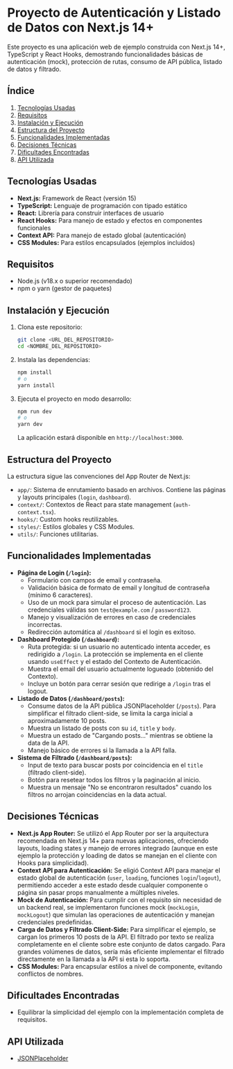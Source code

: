 # Proyecto de Autenticación y Listado de Datos con Next.js 14+

Este proyecto es una aplicación web de ejemplo construida con Next.js 14+, TypeScript y React Hooks, demostrando funcionalidades básicas de autenticación (mock), protección de rutas, consumo de API pública, listado de datos y filtrado.

## Índice

1.  [Tecnologías Usadas](#tecnologías-usadas)
2.  [Requisitos](#requisitos)
3.  [Instalación y Ejecución](#instalación-y-ejecución)
4.  [Estructura del Proyecto](#estructura-del-proyecto)
5.  [Funcionalidades Implementadas](#funcionalidades-implementadas)
6.  [Decisiones Técnicas](#decisiones-técnicas)
7.  [Dificultades Encontradas](#dificultades-encontradas)
9.  [API Utilizada](#api-utilizada)

## Tecnologías Usadas

* **Next.js:** Framework de React (versión 15)
* **TypeScript:** Lenguaje de programación con tipado estático
* **React:** Librería para construir interfaces de usuario
* **React Hooks:** Para manejo de estado y efectos en componentes funcionales
* **Context API:** Para manejo de estado global (autenticación)
* **CSS Modules:** Para estilos encapsulados (ejemplos incluidos)

## Requisitos

* Node.js (v18.x o superior recomendado)
* npm o yarn (gestor de paquetes)

## Instalación y Ejecución

1.  Clona este repositorio:
    ```bash
    git clone <URL_DEL_REPOSITORIO>
    cd <NOMBRE_DEL_REPOSITORIO>
    ```
2.  Instala las dependencias:
    ```bash
    npm install
    # o
    yarn install
    ```
3.  Ejecuta el proyecto en modo desarrollo:
    ```bash
    npm run dev
    # o
    yarn dev
    ```
    La aplicación estará disponible en `http://localhost:3000`.

## Estructura del Proyecto

La estructura sigue las convenciones del App Router de Next.js:

* `app/`: Sistema de enrutamiento basado en archivos. Contiene las páginas y layouts principales (`login`, `dashboard`).
* `context/`: Contextos de React para state management (`auth-context.tsx`).
* `hooks/`: Custom hooks reutilizables.
* `styles/`: Estilos globales y CSS Modules.
* `utils/`: Funciones utilitarias.

## Funcionalidades Implementadas

* **Página de Login (`/login`):**
    * Formulario con campos de email y contraseña.
    * Validación básica de formato de email y longitud de contraseña (mínimo 6 caracteres).
    * Uso de un mock para simular el proceso de autenticación. Las credenciales válidas son `test@example.com` / `password123`.
    * Manejo y visualización de errores en caso de credenciales incorrectas.
    * Redirección automática al `/dashboard` si el login es exitoso.
* **Dashboard Protegido (`/dashboard`):**
    * Ruta protegida: si un usuario no autenticado intenta acceder, es redirigido a `/login`. La protección se implementa en el cliente usando `useEffect` y el estado del Contexto de Autenticación.
    * Muestra el email del usuario actualmente logueado (obtenido del Contexto).
    * Incluye un botón para cerrar sesión que redirige a `/login` tras el logout.
* **Listado de Datos (`/dashboard/posts`):**
    * Consume datos de la API pública JSONPlaceholder (`/posts`). Para simplificar el filtrado client-side, se limita la carga inicial a aproximadamente 10 posts.
    * Muestra un listado de posts con su `id`, `title` y `body`.
    * Muestra un estado de "Cargando posts..." mientras se obtiene la data de la API.
    * Manejo básico de errores si la llamada a la API falla.
* **Sistema de Filtrado (`/dashboard/posts`):**
    * Input de texto para buscar posts por coincidencia en el `title` (filtrado client-side).
    * Botón para resetear todos los filtros y la paginación al inicio.
    * Muestra un mensaje "No se encontraron resultados" cuando los filtros no arrojan coincidencias en la data actual.

## Decisiones Técnicas

* **Next.js App Router:** Se utilizó el App Router por ser la arquitectura recomendada en Next.js 14+ para nuevas aplicaciones, ofreciendo layouts, loading states y manejo de errores integrado (aunque en este ejemplo la protección y loading de datos se manejan en el cliente con Hooks para simplicidad).
* **Context API para Autenticación:** Se eligió Context API para manejar el estado global de autenticación (`user`, `loading`, funciones `login`/`logout`), permitiendo acceder a este estado desde cualquier componente o página sin pasar props manualmente a múltiples niveles.
* **Mock de Autenticación:** Para cumplir con el requisito sin necesidad de un backend real, se implementaron funciones mock (`mockLogin`, `mockLogout`) que simulan las operaciones de autenticación y manejan credenciales predefinidas.
* **Carga de Datos y Filtrado Client-Side:** Para simplificar el ejemplo, se cargan los primeros 10 posts de la API. El filtrado por texto se realiza completamente en el cliente sobre este conjunto de datos cargado. Para grandes volúmenes de datos, sería más eficiente implementar el filtrado directamente en la llamada a la API si esta lo soporta.
* **CSS Modules:** Para encapsular estilos a nivel de componente, evitando conflictos de nombres.

## Dificultades Encontradas

* Equilibrar la simplicidad del ejemplo con la implementación completa de requisitos.

## API Utilizada

* [JSONPlaceholder](https://jsonplaceholder.typicode.com/)
